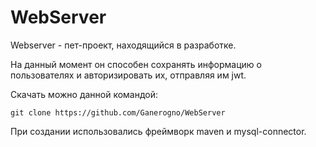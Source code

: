 # WebServer

Webserver - пет-проект, находящийся в разработке.

На данный момент он способен сохранять информацию о пользователях и авторизировать их, отправляя им jwt. 

Скачать можно данной командой:
```
git clone https://github.com/Ganerogno/WebServer
```
При создании использовались фреймворк maven и mysql-connector.

